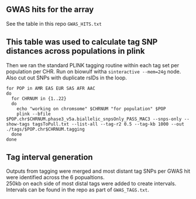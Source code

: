 ## GWAS hits for the array
See the table in this repo ```GWAS_HITS.txt```

## This table was used to calculate tag SNP distances across populations in plink
Then we ran the standard PLINK tagging routine within each tag set per population per CHR. Run on biowulf witha ```sinteractive --mem=24g``` node. Also cut out SNPs with duplicate rsIDs in the loop.

```
for POP in AMR EAS EUR SAS AFR AAC
do
  for CHRNUM in {1..22}
  do
    echo "working on chromsome" $CHRNUM "for population" $POP
    plink --bfile $POP.chr$CHRNUM.phase3_v5a.biallelic_snpsOnly_PASS_MAC3 --snps-only --show-tags tagsToPull.txt --list-all --tag-r2 0.5 --tag-kb 1000 --out ./tags/$POP.chr$CHRNUM.tagging
  done
done
```

## Tag interval generation
Outputs from tagging were merged and most distant tag SNPs per GWAS hit were identified across the 6 popualtions.  
250kb on each side of most distal tags were added to create intervals.  
Intervals can be found in the repo as part of ```GWAS_TAGS.txt```.  
